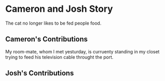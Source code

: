 # Cameron and Josh Story 

The cat no longer likes to be fed people food. 

## Cameron's Contributions

My room-mate, whom I met yesturday, is curruenty standing in my closet trying to feed his television cable throught the port.

## Josh's Contributions